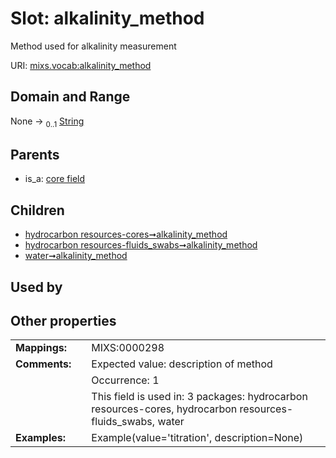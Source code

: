 
# Slot: alkalinity_method


Method used for alkalinity measurement

URI: [mixs.vocab:alkalinity_method](https://w3id.org/mixs/vocab/alkalinity_method)


## Domain and Range

None &#8594;  <sub>0..1</sub> [String](types/String.md)

## Parents

 *  is_a: [core field](core_field.md)

## Children

 *  [hydrocarbon resources-cores➞alkalinity_method](hydrocarbon_resources_cores_alkalinity_method.md)
 *  [hydrocarbon resources-fluids_swabs➞alkalinity_method](hydrocarbon_resources_fluids_swabs_alkalinity_method.md)
 *  [water➞alkalinity_method](water_alkalinity_method.md)

## Used by


## Other properties

|  |  |  |
| --- | --- | --- |
| **Mappings:** | | MIXS:0000298 |
| **Comments:** | | Expected value: description of method |
|  | | Occurrence: 1 |
|  | | This field is used in: 3 packages: hydrocarbon resources-cores, hydrocarbon resources-fluids_swabs, water |
| **Examples:** | | Example(value='titration', description=None) |

